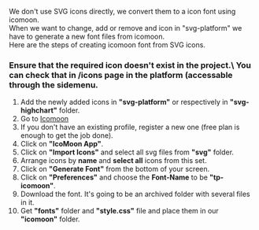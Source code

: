 We don't use SVG icons directly, we convert them to a icon font using icomoon.\
When we want to change, add or remove and icon in "svg-platform" we have to generate a new font files from icomoon.\
Here are the steps of creating icomoon font from SVG icons.

### Ensure that the required icon doesn't exist in the project.\ You can check that in **/icons** page in the platform (accessable through the sidemenu.

1. Add the newly added icons in **"svg-platform"** or respectively in **"svg-highchart"** folder.
2. Go to [Icomoon](https://icomoon.io/)
3. If you don't have an existing profile, register a new one (free plan is enough to get the job done).
4. Click on **"IcoMoon App"**.
5. Click on **"Import Icons"** and select all svg files from **"svg"** folder.
6. Arrange icons by **name** and **select all** icons from this set.
7. Click on **"Generate Font"** from the bottom of your screen.
8. Click on **"Preferences"** and choose the **Font-Name** to be **"tp-icomoon"**.
9. Download the font. It's going to be an archived folder with several files in it.
10. Get **"fonts"** folder and **"style.css"** file and place them in our **"icomoon"** folder.
